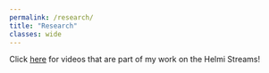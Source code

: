 ```yaml
---
permalink: /research/
title: "Research"
classes: wide
---
```


Click [here](helmi_streams.md) for videos that are part of my work on the Helmi Streams!
